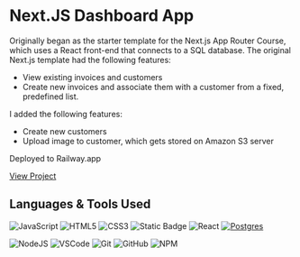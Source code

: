 # Next.JS Dashboard App

Originally began as the starter template for the Next.js App Router Course, which uses a React front-end that connects to a SQL database.
The original Next.js template had the following features:
- View existing invoices and customers
- Create new invoices and associate them with a customer from a fixed, predefined list.

I added the following features:
- Create new customers
- Upload image to customer, which gets stored on Amazon S3 server


Deployed to Railway.app

[View Project](https://attractive-playfulness-production.up.railway.app/courses)

## Languages & Tools Used
![JavaScript](https://img.shields.io/badge/-JavaScript-F7DF1E?logo=javascript&logoColor=blue&style=flat-square)
![HTML5](https://img.shields.io/badge/-HTML5-E34F26?logo=html5&logoColor=white&style=flat-square)
![CSS3](https://img.shields.io/badge/-CSS3-1572B6?logo=css3&logoColor=white&style=flat-square)
![Static Badge](https://img.shields.io/badge/(.*)-RegEx-pink?logoColor=pink&labelColor=pink)
![React](https://img.shields.io/badge/-React-61DAFB?logo=react&logoColor=grey&style=flat-square)
[![Postgres](https://img.shields.io/badge/Postgres-%23316192.svg?logo=postgresql&logoColor=white)](#)


![NodeJS](https://img.shields.io/badge/-NodeJS-007E38?logo=nodedotjs&logoColor=white)
![VSCode](https://img.shields.io/badge/-VSCode-007ACC?logo=visual-studio-code&logoColor=white&style=flat-square)
![Git](https://img.shields.io/badge/-Git-F05032?logo=git&logoColor=white&style=flat-square)
![GitHub](https://img.shields.io/badge/-GitHub-181717?logo=github&logoColor=white&style=flat-square)
![NPM](https://img.shields.io/badge/-NPM-CB3837?logo=npm&logoColor=white&style=flat-square)


